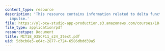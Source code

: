 ```yaml
---
content_type: resource
description: 'This resource contains information related to delta functions: unit
  impulse.'
file: https://ol-ocw-studio-app-production.s3.amazonaws.com/courses/18-03sc-differential-equations-fall-2011/5dbcb6e5e64c2877c7246586dbdd39a5_MIT18_03SCF11_s24_3text.pdf
file_type: application/pdf
resourcetype: Document
title: MIT18_03SCF11_s24_3text.pdf
uid: 5dbcb6e5-e64c-2877-c724-6586dbdd39a5
---
```

